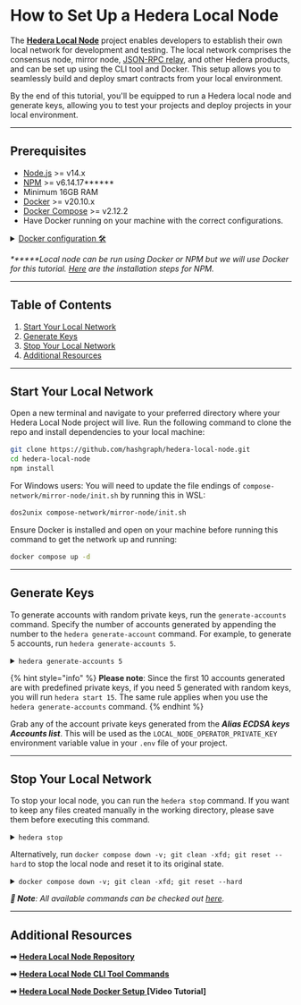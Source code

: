 # How to Set Up a Hedera Local Node

The [**Hedera Local Node**](https://github.com/hashgraph/hedera-local-node) project enables developers to establish their own local network for development and testing. The local network comprises the consensus node, mirror node, [JSON-RPC relay](https://github.com/hashgraph/hedera-json-rpc-relay#readme), and other Hedera products, and can be set up using the CLI tool and Docker. This setup allows you to seamlessly build and deploy smart contracts from your local environment.

By the end of this tutorial, you'll be equipped to run a Hedera local node and generate keys, allowing you to test your projects and deploy projects in your local environment.

***

## Prerequisites

* [Node.js](https://nodejs.org/en) >= v14.x
* [NPM](https://docs.npmjs.com/downloading-and-installing-node-js-and-npm) >= v6.14.17**\*\***
* Minimum 16GB RAM
* [Docker](https://www.docker.com/) >= v20.10.x
* [Docker Compose](https://docs.docker.com/compose/) >= v2.12.2
* Have Docker running on your machine with the correct configurations.

<details>

<summary><a href="https://github.com/hashgraph/hedera-local-node#requirements">Docker configuration 🛠️</a></summary>

Ensure the **`VirtioFS`** file sharing implementation is enabled in the docker settings.

![](../../.gitbook/assets/docker-compose-settings.png)

Ensure the following configurations are set at minimum in Docker **Settings** -> **Resources** and are available for use:

* **CPUs:** 6
* **Memory:** 8GB
* **Swap:** 1 GB
* **Disk Image Size:** 64 GB

![](<../../.gitbook/assets/docker settings.png>)

Ensure the **`Allow the default Docker sockets to be used (requires password)`** is enabled in Docker **Settings -> Advanced**.

![](../../.gitbook/assets/docker-socket-setting.png)

**Note:** The image may look different if you are on a different version

</details>

_**\*\***Local node can be run using Docker or NPM but we will use Docker for this tutorial._ [_Here_](https://github.com/hashgraph/hedera-local-node#official-npm-release) _are the installation steps for NPM._&#x20;

***

## Table of Contents

1. [Start Your Local Network](how-to-set-up-a-hedera-local-node.md#start-your-local-network)
2. [Generate Keys](how-to-set-up-a-hedera-local-node.md#generate-keys)
3. [Stop Your Local Network](how-to-set-up-a-hedera-local-node.md#stop-your-local-network)
4. [Additional Resources](how-to-set-up-a-hedera-local-node.md#additional-resources)

***

## Start Your Local Network

Open a new terminal and navigate to your preferred directory where your Hedera Local Node project will live. Run the following command to clone the repo and install dependencies to your local machine:

```bash
git clone https://github.com/hashgraph/hedera-local-node.git
cd hedera-local-node
npm install
```

For Windows users: You will need to update the file endings of `compose-network/mirror-node/init.sh` by running this in WSL:

```bash
dos2unix compose-network/mirror-node/init.sh
```

Ensure Docker is installed and open on your machine before running this command to get the network up and running:

```bash
docker compose up -d
```

***

## Generate Keys

To generate accounts with random private keys, run the `generate-accounts` command. Specify the number of accounts generated by appending the number to the `hedera generate-account` command. For example, to generate 5 accounts, run `hedera generate-accounts 5`.&#x20;

<details>

<summary><code>hedera generate-accounts 5</code> </summary>

```
Generating accounts in synchronous mode...
|-----------------------------------------------------------------------------------------|
|-----------------------------| Accounts list ( ECDSA  keys) |----------------------------|
|-----------------------------------------------------------------------------------------|
|    id    |                            private key                            |  balance |
|-----------------------------------------------------------------------------------------|
| 0.0.1033 - 0xced34a00d3fff542e350a5e61cb41509812bf23ea581f83a0a862c94d8c69704 - 10000 ℏ |
| 0.0.1034 - 0xa4189ab682ba43925ce654ca09800bba86cf8b1b7f889006d5170d95f4fed365 - 10000 ℏ |
| 0.0.1035 - 0xf9106e9841677136c9cbe8c114dab80470ca62a15bfe9c777006bcb114288c22 - 10000 ℏ |
| 0.0.1036 - 0xe3517a9235971be1e1f95e791f3ffd7d753a652799fa11f1ace626036c4db275 - 10000 ℏ |
| 0.0.1037 - 0x636926cf2f6f9fd0a58043c600390eeef0bbed9d4b8a113ea68a8d67f922d04e - 10000 ℏ |
|-----------------------------------------------------------------------------------------|

|--------------------------------------------------------------------------------------------------------------------------------------|
|------------------------------------------------| Accounts list (Alias ECDSA keys) |--------------------------------------------------|
|--------------------------------------------------------------------------------------------------------------------------------------|
|    id    |               public address               |                             private key                            | balance |
|--------------------------------------------------------------------------------------------------------------------------------------|
| 0.0.1038 - 0xaBE90e20f394629e054Bc1E8F1338Fe8ea94F0b5 - 0x444913bd258f764e62db6c87abde7ca52ec22985db8c91b8c3b2b4f2c51775f0 - 10000 ℏ |
| 0.0.1039 - 0x26d941d8E1f6bF9B0F7e5156fA6ff02acEd0DF3E - 0xea25f427caf7029989669f93926b7902dde5361b176b4bc17b8ec0a967beaa0b - 10000 ℏ |
| 0.0.1040 - 0x64001c2d1f3a8d3574435B4F125944018E2E584D - 0xf2deb678a1e67e288d8a128334f41c890e7600b2a5471ecc9a3af4824e3021b7 - 10000 ℏ |
| 0.0.1041 - 0x6bE22CD9D16b64969683B74897E4EBB30c7c30E8 - 0xb9c2480cdbdddb2ecd6e032b87820c29e8791ad4f53b89f829269d856c835819 - 10000 ℏ |
| 0.0.1042 - 0x992d8aD211b28B23589c0b3Fe30de6C90662C4aB - 0x7e8bb0d85a8d80fa2eb2c9f6bd5c9b1a2c2f9f6992c7fffd201c8e81f0ec0000 - 10000 ℏ |
|--------------------------------------------------------------------------------------------------------------------------------------|

|-----------------------------------------------------------------------------------------|
|-----------------------------| Accounts list (ED25519 keys) |----------------------------|
|-----------------------------------------------------------------------------------------|
|    id    |                            private key                            |  balance |
|-----------------------------------------------------------------------------------------|
| 0.0.1043 - 0xd4917e152ca922b8bfbafffc3486512ae25ec0a75b05c44f517b11cd12fd949b - 10000 ℏ |
| 0.0.1044 - 0xbaeec69382fbb43e4d521b3d8717c9cba610a1fbcaededaaf4408c3138a683ae - 10000 ℏ |
| 0.0.1045 - 0x1f5c4b2efd3c36d29e9d2e16a825abd001f99bff2388bb8c6011cd5f956023c9 - 10000 ℏ |
| 0.0.1046 - 0x1976acdd5e71ce7e8db4cb0aa112fa1c16876155f0f20b9b7029916073f1d67f - 10000 ℏ |
| 0.0.1047 - 0x6e29f48b11ffc77e277f0500d607b35956da58f1ed30aad003fb1846bfffc483 - 10000 ℏ |
|-----------------------------------------------------------------------------------------|
```

</details>

{% hint style="info" %}
**Please note**: Since the first 10 accounts generated are with predefined private keys, if you need 5 generated with random keys, you will run `hedera start 15`. The same rule applies when you use the `hedera generate-accounts` command.
{% endhint %}

Grab any of the account private keys generated from the  _**Alias ECDSA keys Accounts list**_. This will be used as the `LOCAL_NODE_OPERATOR_PRIVATE_KEY` environment variable value in your `.env` file of your project.

***

## Stop Your Local Network

To stop your local node, you can run the `hedera stop` command. If you want to keep any files created manually in the working directory, please save them before executing this command.

<details>

<summary><code>hedera stop</code></summary>

```
Stopping the network...
Stopping the docker containers...
Cleaning the volumes and temp files...
```

</details>

Alternatively, run `docker compose down -v; git clean -xfd; git reset --hard` to stop the local node and reset it to its original state.

<details>

<summary><code>docker compose down -v; git clean -xfd; git reset --hard</code></summary>

```bash
[+] Running 27/27
 ✔ Container mirror-node-web3           Removed            3.5s 
 ✔ Container json-rpc-relay-ws          Removed           10.8s 
 ✔ Container mirror-node-monitor        Removed            3.7s 
 ✔ Container relay-cache                Removed            0.9s 
 ✔ Container prometheus                 Removed            0.9s 
 ✔ Container record-sidecar-uploader    Removed            0.0s 
 ✔ Container grafana                    Removed            0.9s 
 ✔ Container hedera-explorer            Removed           10.4s 
 ✔ Container json-rpc-relay             Removed           10.7s 
 ✔ Container account-balances-uploader  Removed            0.1s 
 ✔ Container envoy-proxy                Removed            1.0s 
 ✔ Container mirror-node-grpc           Removed            2.7s 
 ✔ Container mirror-node-rest           Removed           10.4s 
 ✔ Container network-node               Removed           10.8s 
 ✔ Container mirror-node-importer       Removed           10.4s 
 ✔ Container record-streams-uploader    Removed            0.0s 
 ✔ Container haveged                    Removed            0.0s 
 ✔ Container mirror-node-db             Removed            0.3s 
 ✔ Container minio                      Removed            0.0s 
 ✔ Volume prometheus-data               Removed            0.0s 
 ✔ Volume minio-data                    Removed            0.0s 
 ✔ Volume mirror-node-postgres          Removed            0.1s 
 ✔ Volume grafana-data                  Removed            0.2s 
 ✔ Network network-node-bridge          Removed            0.1s 
 ✔ Network hedera-local-node_default    Removed            0.2s 
 ✔ Network cloud-storage                Removed            0.2s 
 ✔ Network mirror-node                  Removed            0.2s 
Removing .husky/_/
Removing network-logs/
Removing node_modules/
HEAD is now at ......
```

</details>

_**📣 Note**: All available commands can be checked out_ [_here_](https://github.com/hashgraph/hedera-local-node/tree/main?tab=readme-ov-file#using-hedera-local)_._

***

## Additional Resources

**➡** [**Hedera Local Node Repository**](https://github.com/hashgraph/hedera-local-node#readme)

**➡** [**Hedera Local Node CLI Tool Commands**](https://github.com/hashgraph/hedera-local-node#using-hedera-local)

**➡** [**Hedera Local Node Docker Setup** ](https://www.youtube.com/watch?v=KOhzu6ftmbY)**\[Video Tutorial]**
